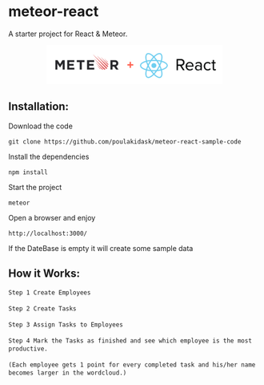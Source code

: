 # meteor-react
A starter project for React &amp; Meteor. 

<p align="center">
  <img width="70%" src="public/images/meteor-react.png" alt="Meteor-React logo"/>
</p>

## Installation:

Download the code <br/>
```
git clone https://github.com/poulakidask/meteor-react-sample-code
```

Install the dependencies  <br/>
```
npm install
```

Start the project <br/>
```
meteor 
```

Open a browser and enjoy <br/>
```
http://localhost:3000/    
```

If the DateBase is empty it will create some sample data

## How it Works:

```
Step 1 Create Employees  

Step 2 Create Tasks  

Step 3 Assign Tasks to Employees  

Step 4 Mark the Tasks as finished and see which employee is the most productive. 

(Each employee gets 1 point for every completed task and his/her name becomes larger in the wordcloud.)

```
